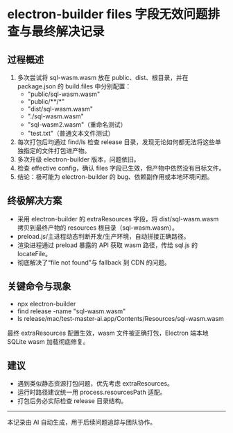 # electron-builder files 字段无效问题排查与最终解决记录

## 过程概述

1. 多次尝试将 sql-wasm.wasm 放在 public、dist、根目录，并在 package.json 的 build.files 中分别配置：
   - "public/sql-wasm.wasm"
   - "public/**/*"
   - "dist/sql-wasm.wasm"
   - "./sql-wasm.wasm"
   - "sql-wasm2.wasm"（重命名测试）
   - "test.txt"（普通文本文件测试）
2. 每次打包后均通过 find/ls 检查 release 目录，发现无论如何都无法将这些单独指定的文件打包进产物。
3. 多次升级 electron-builder 版本，问题依旧。
4. 检查 effective config，确认 files 字段已生效，但产物中依然没有目标文件。
5. 结论：极可能为 electron-builder 的 bug、依赖副作用或本地环境问题。

## 终极解决方案

- 采用 electron-builder 的 extraResources 字段，将 dist/sql-wasm.wasm 拷贝到最终产物的 resources 根目录（sql-wasm.wasm）。
- preload.js/主进程动态判断开发/生产环境，自动拼接正确路径。
- 渲染进程通过 preload 暴露的 API 获取 wasm 路径，传给 sql.js 的 locateFile。
- 彻底解决了“file not found”与 fallback 到 CDN 的问题。

## 关键命令与现象

- npx electron-builder
- find release -name "sql-wasm.wasm"
- ls release/mac/test-master-ai.app/Contents/Resources/sql-wasm.wasm

最终 extraResources 配置生效，wasm 文件被正确打包，Electron 端本地 SQLite wasm 加载彻底修复。

## 建议

- 遇到类似静态资源打包问题，优先考虑 extraResources。
- 运行时路径建议统一用 process.resourcesPath 适配。
- 打包后务必实际检查 release 目录结构。

---

本记录由 AI 自动生成，用于后续问题追踪与团队协作。